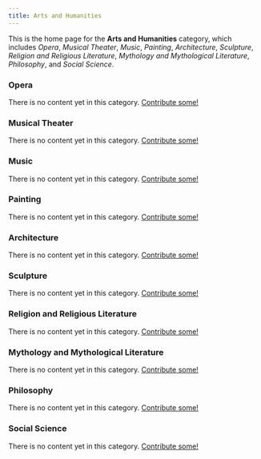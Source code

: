 ```yaml
---
title: Arts and Humanities
---
```


This is the home page for the **Arts and Humanities** category, which includes *Opera*, *Musical Theater*, *Music*, *Painting*, *Architecture*, *Sculpture*, *Religion and Religious Literature*, *Mythology and Mythological Literature*, *Philosophy*, and *Social Science*.

### Opera

There is no content yet in this category. [Contribute some!](/contribute/index.html)

### Musical Theater

There is no content yet in this category. [Contribute some!](/contribute/index.html)

### Music

There is no content yet in this category. [Contribute some!](/contribute/index.html)

### Painting

There is no content yet in this category. [Contribute some!](/contribute/index.html)

### Architecture 

There is no content yet in this category. [Contribute some!](/contribute/index.html)

### Sculpture

There is no content yet in this category. [Contribute some!](/contribute/index.html)

### Religion and Religious Literature

There is no content yet in this category. [Contribute some!](/contribute/index.html)

### Mythology and Mythological Literature

There is no content yet in this category. [Contribute some!](/contribute/index.html)

### Philosophy

There is no content yet in this category. [Contribute some!](/contribute/index.html)

### Social Science

There is no content yet in this category. [Contribute some!](/contribute/index.html)
